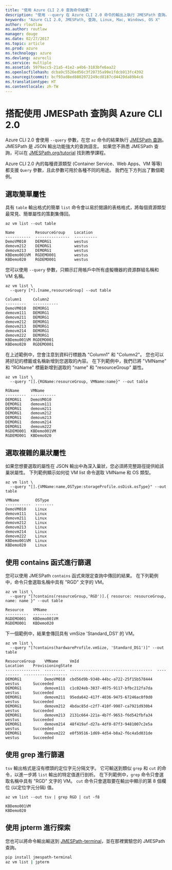 ```yaml
---
title: "使用 Azure CLI 2.0 查詢命令結果"
description: "使用 --query 在 Azure CLI 2.0 命令的輸出上執行 JMESPath 查詢。"
keywords: "Azure CLI 2.0, JMESPath, 查詢, Linux, Mac, Windows, OS X"
author: rloutlaw
ms.author: routlaw
manager: douge
ms.date: 02/27/2017
ms.topic: article
ms.prod: azure
ms.technology: azure
ms.devlang: azurecli
ms.service: multiple
ms.assetid: 5979acc5-21a5-41e2-a4b6-3183bfe6aa22
ms.openlocfilehash: dcba9c5526ed56c3f20735a99e1fdcb913fc4392
ms.sourcegitcommit: bcf93ad8ed8802072249cd8187cd4420da89b4c6
ms.translationtype: HT
ms.contentlocale: zh-TW
---
```

# <a name="using-jmespath-queries-with-azure-cli-20"></a>搭配使用 JMESPath 查詢與 Azure CLI 2.0

Azure CLI 2.0 會使用 `--query` 參數，在您 `az` 命令的結果執行 [JMESPath 查詢](http://jmespath.org)。 JMESPath 是 JSON 輸出功能強大的查詢語言。  如果您不熟悉 JMESPath 查詢，可以在 [JMESPath.org/tutorial](http:/JMESPath.org/tutorial.html) 找到教學課程。

Azure CLI 2.0 內的每種資源類型 (Container Service、Web Apps、VM 等等) 都支援 `Query` 參數，且此參數可用於各種不同的用途。  我們在下方列出了數個範例。

## <a name="selecting-simple-properties"></a>選取簡單屬性

具有 `table` 輸出格式的簡單 `list` 命令會以易於閱讀的表格格式，將每個資源類型最常見、簡單屬性的策劃集傳回。

```azurecli
az vm list --out table
```

```
Name         ResourceGroup    Location
-----------  ---------------  ----------
DemoVM010    DEMORG1          westus
demovm212    DEMORG1          westus
demovm213    DEMORG1          westus
KBDemo001VM  RGDEMO001        westus
KBDemo020    RGDEMO001        westus
```

您可以使用 `--query` 參數，只顯示訂用帳戶中所有虛擬機器的資源群組名稱和 VM 名稱。

```azurecli
az vm list \
  --query [*].[name,resourceGroup] --out table
```

```
Column1     Column2
---------   -----------
DemoVM010   DEMORG1
demovm111   DEMORG1
demovm211   DEMORG1
demovm212   DEMORG1
demovm213   DEMORG1
demovm214   DEMORG1
demovm222   DEMORG1
KBDemo001VM RGDEMO001
KBDemo020   RGDEMO001
```

在上述範例中，您會注意到資料行標題為 "Column1" 和 "Column2"。  您也可以將好記的標籤或名稱新增到您選取的內容。  在下列範例中，我們已將 "VMName" 和 "RGName" 標籤新增到選取的 "name" 和 "resourceGroup" 屬性。


```azurecli
az vm list \
  --query "[].{RGName:resourceGroup, VMName:name}" --out table
```

```
RGName     VMName
---------  -----------
DEMORG1    DemoVM010
DEMORG1    demovm111
DEMORG1    demovm211
DEMORG1    demovm212
DEMORG1    demovm213
DEMORG1    demovm214
DEMORG1    demovm222
RGDEMO001  KBDemo001VM
RGDEMO001  KBDemo020
```

## <a name="selecting-complex-nested-properties"></a>選取複雜的巢狀屬性

如果您想要選取的屬性在 JSON 輸出中為深入巢狀，您必須將完整路徑提供給該巢狀屬性。 下列範例顯示如何從 VM list 命令選取 VMName 和 OS 類型。

```azurecli
az vm list \
  --query "[].{VMName:name,OSType:storageProfile.osDisk.osType}" --out table
```

```
VMName       OSType
-----------  --------
DemoVM010    Linux
demovm111    Linux
demovm211    Linux
demovm212    Linux
demovm213    Linux
demovm214    Linux
demovm222    Linux
KBDemo001VM  Linux
KBDemo020    Linux
```

## <a name="filter-with-the-contains-function"></a>使用 contains 函式進行篩選

您可以使用 JMESPath `contains` 函式來限定查詢中傳回的結果。
在下列範例中，命令只會選取名稱中具有 "RGD" 文字的 VM。  

```azurecli
az vm list \
  --query "[?contains(resourceGroup,'RGD')].{ resource: resourceGroup, name: name }" --out table
```

```
Resource    VMName
----------  -----------
RGDEMO001   KBDemo001VM
RGDEMO001   KBDemo020
```

下一個範例中，結果會傳回具有 vmSize 'Standard_DS1' 的 VM。

```azurecli
az vm list \
  --query "[?contains(hardwareProfile.vmSize, 'Standard_DS1')]" --out table
```

```
ResourceGroup    VMName     VmId                                  Location    ProvisioningState
---------------  ---------  ------------------------------------  ----------  -------------------
DEMORG1          DemoVM010  cbd56d9b-9340-44bc-a722-25f15b578444  westus      Succeeded
DEMORG1          demovm111  c1c024eb-3837-4075-9117-bfbc212fa7da  westus      Succeeded
DEMORG1          demovm211  95eda642-417f-4036-9475-67246ac0f0d0  westus      Succeeded
DEMORG1          demovm212  4bdac85d-c2f7-410f-9907-ca7921d930b4  westus      Succeeded
DEMORG1          demovm213  2131c664-221a-4b7f-9653-f6d542fbfa34  westus      Succeeded
DEMORG1          demovm214  48f419af-d27a-4df0-87f3-9481007c2e5a  westus      Succeeded
DEMORG1          demovm222  e0f59516-1d69-4d54-b8a2-f6c4a5d031de  westus      Succeeded
```

## <a name="filter-with-grep"></a>使用 grep 進行篩選

`tsv` 輸出格式是沒有標頭的定位字元分隔文字。 它可輸送到類似 `grep` 和 `cut` 的命令，以進一步將 `list` 輸出的特定值進行剖析。 在下列範例中，`grep` 命令只會選取名稱中具有 "RGD" 文字的 VM。  `cut` 命令只會選取要在輸出中顯示的第 8 個欄位 (以定位字元分隔) 值。

```azurecli
az vm list --out tsv | grep RGD | cut -f8
```

```
KBDemo001VM
KBDemo020
```

## <a name="explore-with-jpterm"></a>使用 jpterm 進行探索

您也可以將命令輸出輸送到 [JMESPath-terminal](https://github.com/jmespath/jmespath.terminal)，並在那裡實驗您的 JMESPath 查詢。

```bash
pip install jmespath-terminal
az vm list | jpterm
```

